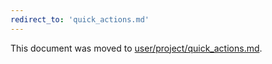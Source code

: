 ```yaml
---
redirect_to: 'quick_actions.md'
---
```


This document was moved to [user/project/quick_actions.md](quick_actions.md).
